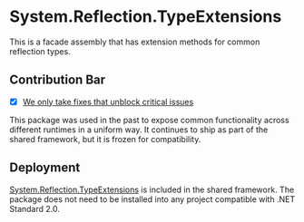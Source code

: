 # System.Reflection.TypeExtensions
This is a facade assembly that has extension methods for common reflection types.

## Contribution Bar
- [x] [We only take fixes that unblock critical issues](../../libraries/README.md#primary-bar)

This package was used in the past to expose common functionality across different runtimes in a uniform way. It continues to ship as part of the shared framework, but it is frozen for compatibility.

## Deployment
[System.Reflection.TypeExtensions](https://www.nuget.org/packages/System.Reflection.TypeExtensions) is included in the shared framework.  The package does not need to be installed into any project compatible with .NET Standard 2.0.
